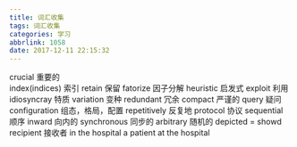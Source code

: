 ```yaml
---
title: 词汇收集
tags: 词汇收集
categories: 学习
abbrlink: 1058
date: 2017-12-11 22:15:32
---
```

crucial 重要的  
index(indices) 索引
retain 保留
fatorize 因子分解
heuristic 启发式
exploit 利用
idiosyncray 特质
variation 变种
redundant 冗余
compact 严谨的
query 疑问
configuration 组态，格局，配置
repetitively 反复地
protocol 协议
sequential 顺序
inward 向内的
synchronous 同步的
arbitrary 随机的
depicted = showd
recipient 接收者
in the hospital a patient
at the hospital
